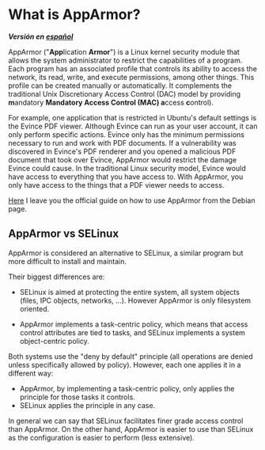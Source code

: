 # What is AppArmor?
***Versión en [español](6_Que_es_AppArmor.md)***

AppArmor ("**App**lication **Armor**") is a Linux kernel security module that allows the system administrator to restrict the capabilities of a program. Each program has an associated profile that controls its ability to access the network, its read, write, and execute permissions, among other things. This profile can be created manually or automatically. It complements the traditional Unix Discretionary Access Control (DAC) model by providing **m**andatory **Mandatory Access Control (MAC) a**ccess **c**ontrol).

For example, one application that is restricted in Ubuntu's default settings is the Evince PDF viewer. Although Evince can run as your user account, it can only perform specific actions. Evince only has the minimum permissions necessary to run and work with PDF documents. If a vulnerability was discovered in Evince's PDF renderer and you opened a malicious PDF document that took over Evince, AppArmor would restrict the damage Evince could cause. In the traditional Linux security model, Evince would have access to everything that you have access to. With AppArmor, you only have access to the things that a PDF viewer needs to access.

[Here](https://wiki.debian.org/AppArmor/HowToUse) I leave you the official guide on how to use AppArmor from the Debian page.

## AppArmor vs SELinux
AppArmor is considered an alternative to SELinux, a similar program but more difficult to install and maintain.

Their biggest differences are:

- SELinux is aimed at protecting the entire system, all system objects (files, IPC objects, networks, ...). However AppArmor is only filesystem oriented.

- AppArmor implements a task-centric policy, which means that access control attributes are tied to tasks, and SELinux implements a system object-centric policy.

Both systems use the "deny by default" principle (all operations are denied unless specifically allowed by policy). However, each one applies it in a different way:

- AppArmor, by implementing a task-centric policy, only applies the principle for those tasks it controls.
- SELinux applies the principle in any case.

In general we can say that SELinux facilitates finer grade access control than AppArmor. On the other hand, AppArmor is easier to use than SELinux as the configuration is easier to perform (less extensive).
